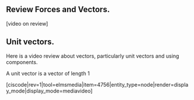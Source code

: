 ## Review Forces and Vectors. 

[video on review]



## Unit vectors. 

Here is a video review about vectors, particularly unit vectors and using components. 

A unit vector is a vector of length 1

[ciscode|rev=1|tool=elmsmedia|item=4756|entity_type=node|render=display_mode|display_mode=mediavideo]